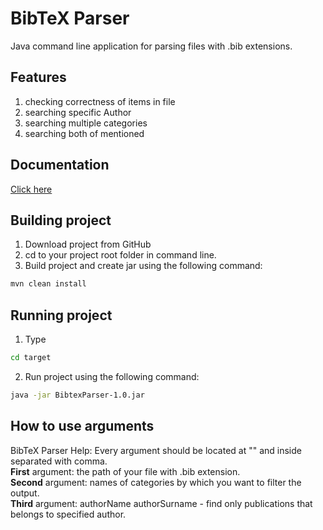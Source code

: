 # BibTeX Parser

Java command line application for parsing files with .bib extensions.

## Features

1. checking correctness of items in file
2. searching specific Author
3. searching multiple categories
4. searching both of mentioned

## Documentation

[Click here](https://nazkord.github.io/BibTex-Parser/)

## Building project

1. Download project from GitHub
2. cd to your project root folder in command line.
3. Build project and create jar using the following command:
```bash
mvn clean install
```
## Running project

1. Type
```bash 
cd target
```
2. Run project using the following command:
```bash
java -jar BibtexParser-1.0.jar
```

## How to use arguments

BibTeX Parser Help:
Every argument should be located at "" and inside separated with comma.<br/>
**First** argument: the path of your file with .bib extension.<br/>
**Second** argument: names of categories by which you want to filter the output.<br/>
**Third** argument:  authorName authorSurname  -  find only publications that belongs to specified author.
